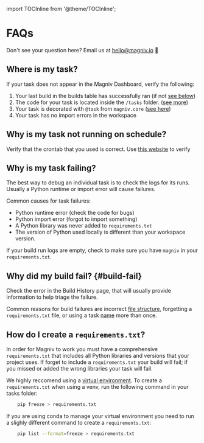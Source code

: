 import TOCInline from '@theme/TOCInline';

# FAQs

Don't see your question here? Email us at [hello@magniv.io](mailto:hello@magniv.app) 👋

<TOCInline toc={toc} />

## Where is my task?
If your task does not appear in the Magniv Dashboard, verify the following:

1. Your last build in the builds table has successfully ran (if not [see below](#build-fail))
2. The code for your task is located inside the `/tasks` folder. ([see more](../documentation/file-structure))
3. Your task is decorated with `@task` from `magniv.core` ([see here](../documentation/task-decorator))
4. Your task has no import errors in the workspace


## Why is my task not running on schedule?
Verify that the crontab that you used is correct. Use [this website](https://crontab.guru/) to verify

## Why is my task failing?
The best way to debug an individual task is to check the logs for its runs. Usually a Python runtime or import error will cause failures.

Common causes for task failures:
- Python runtime error (check the code for bugs)
- Python import error (forgot to import something)
- A Python library was never added to `requirements.txt`
- The version of Python used locally is different than your workspace version.

If your build run logs are empty, check to make sure you have `magniv` in your `requirements.txt`.

## Why did my build fail? {#build-fail}

Check the error in the Build History page, that will usually provide information to help triage the failure.

Common reasons for build failures are incorrect [file structure](../documentation/file-structure), forgetting a `requirements.txt` file, or using a task [name](https://docs.magniv.io/documentation/task-decorator#fields) more than once.

## How do I create a `requirements.txt`? 

In order for Magniv to work you must have a comprehensive `requirements.txt` that includes all Python libraries and versions that your project uses. If forget to include a `requirements.txt` your build will fail; if you missed or added the wrong libraries your task will fail. 

We highly reccomend using a [virtual environment](https://docs.python.org/3/library/venv.html). To create a `requirements.txt` when using a venv, run the following command in your tasks folder:
```bash 
    pip freeze > requirements.txt
```

If you are using conda to manage your virtual environment you need to run a slighly different command to create a `requirements.txt`: 
```bash
    pip list --format=freeze > requirements.txt
```
 
